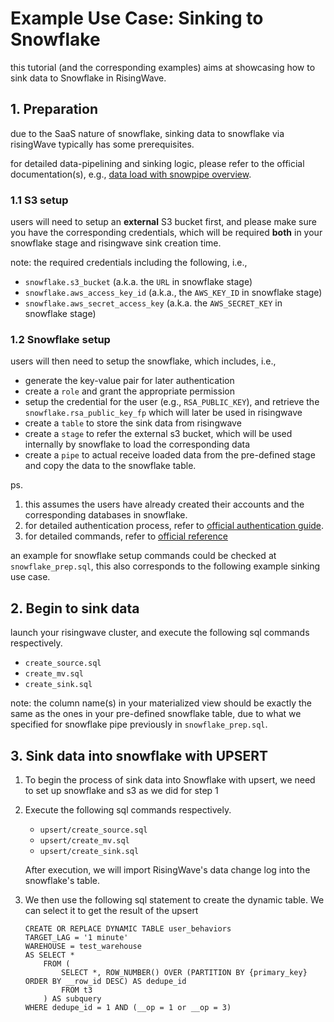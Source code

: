 # Example Use Case: Sinking to Snowflake

this tutorial (and the corresponding examples) aims at showcasing how to sink data to Snowflake in RisingWave.

## 1. Preparation

due to the SaaS nature of snowflake, sinking data to snowflake via risingWave typically has some prerequisites.

for detailed data-pipelining and sinking logic, please refer to the official documentation(s), e.g., [data load with snowpipe overview](https://docs.snowflake.com/user-guide/data-load-snowpipe-rest-overview).

### 1.1 S3 setup

users will need to setup an **external** S3 bucket first, and please make sure you have the corresponding credentials, which will be required **both** in your snowflake stage and risingwave sink creation time.

note: the required credentials including the following, i.e.,
- `snowflake.s3_bucket` (a.k.a. the `URL` in snowflake stage)
- `snowflake.aws_access_key_id` (a.k.a., the `AWS_KEY_ID` in snowflake stage)
- `snowflake.aws_secret_access_key` (a.k.a. the `AWS_SECRET_KEY` in snowflake stage)

### 1.2 Snowflake setup

users will then need to setup the snowflake, which includes, i.e.,
- generate the key-value pair for later authentication
- create a `role` and grant the appropriate permission
- setup the credential for the user (e.g., `RSA_PUBLIC_KEY`), and retrieve the `snowflake.rsa_public_key_fp` which will later be used in risingwave
- create a `table` to store the sink data from risingwave
- create a `stage` to refer the external s3 bucket, which will be used internally by snowflake to load the corresponding data
- create a `pipe` to actual receive loaded data from the pre-defined stage and copy the data to the snowflake table.

ps.
1. this assumes the users have already created their accounts and the corresponding databases in snowflake.
2. for detailed authentication process, refer to [official authentication guide](https://docs.snowflake.com/en/developer-guide/sql-api/authenticating).
3. for detailed commands, refer to [official reference](https://docs.snowflake.com/en/reference)

an example for snowflake setup commands could be checked at `snowflake_prep.sql`, this also corresponds to the following example sinking use case.

## 2. Begin to sink data

launch your risingwave cluster, and execute the following sql commands respectively.

- `create_source.sql`
- `create_mv.sql`
- `create_sink.sql`

note: the column name(s) in your materialized view should be exactly the same as the ones in your pre-defined snowflake table, due to what we specified for snowflake pipe previously in `snowflake_prep.sql`.

## 3. Sink data into snowflake with UPSERT

1. To begin the process of sink data into Snowflake with upsert, we need to set up snowflake and s3 as we did for step 1

2. Execute the following sql commands respectively.
    - `upsert/create_source.sql`
    - `upsert/create_mv.sql`
    - `upsert/create_sink.sql`

    After execution, we will import RisingWave's data change log into the snowflake's table.

3. We then use the following sql statement to create the dynamic table. We can select it to get the result of the upsert
    ```
    CREATE OR REPLACE DYNAMIC TABLE user_behaviors
    TARGET_LAG = '1 minute'
    WAREHOUSE = test_warehouse
    AS SELECT *
        FROM (
            SELECT *, ROW_NUMBER() OVER (PARTITION BY {primary_key} ORDER BY __row_id DESC) AS dedupe_id
            FROM t3
        ) AS subquery
    WHERE dedupe_id = 1 AND (__op = 1 or __op = 3)
    ```